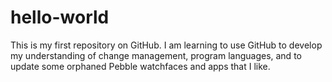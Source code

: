 # hello-world
This is my first repository on GitHub.  I am learning to use GitHub to develop my understanding of change management, program languages, and to update some orphaned Pebble watchfaces and apps that I like.
